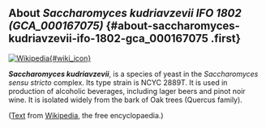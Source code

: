 About *Saccharomyces kudriavzevii IFO 1802 (GCA\_000167075)* {#about-saccharomyces-kudriavzevii-ifo-1802-gca_000167075 .first}
------------------------------------------------------------

[![Wikipedia](/img/wikipedia_logo_v2_en.png){#wiki_icon}](http://en.wikipedia.org/wiki/Saccharomyces_kudriavzevii)

***Saccharomyces kudriavzevii***, is a species of yeast in the
*Saccharomyces sensu stricto* complex. Its type strain is NCYC 2889T. It
is used in production of alcoholic beverages, including lager beers and
pinot noir wine. It is isolated widely from the bark of Oak trees
(Quercus family).

([Text](http://en.wikipedia.org/wiki/Saccharomyces_kudriavzevii) from
[Wikipedia](http://en.wikipedia.org/), the free encyclopaedia.)
